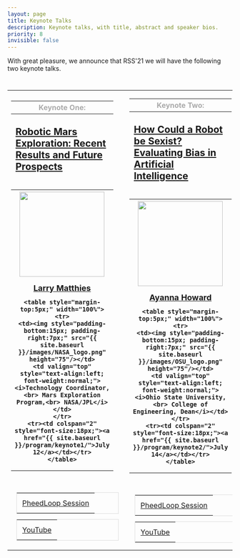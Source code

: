 ```yaml
---
layout: page
title: Keynote Talks
description: Keynote talks, with title, abstract and speaker bios.
priority: 8
invisible: false
---
```


With great pleasure, we announce that RSS'21 we will have the following two
keynote talks.

<table class="table" style="margin-top: 40px;">

<tr>
<td width = "50%" style="valign:top;">
<table>
<tr>
<th>
    <span style="color:#aaaaaa;">Keynote One:</span>
</th>
</tr>
<tr>
<th style="padding-top: 5px; padding-left: 10px; padding-bottom: 17px; height:140px;">
	<p style="text-align:left; font-weight:normal; font-size: 16pt;">
    <a href="{{ site.baseurl }}/program/keynote1/">
    <b>Robotic Mars Exploration: Recent Results and Future Prospects</b>
    </a>
	</p>
</th>
</tr>
<tr>
<th style="text-align:center;">
    <img style="padding-bottom:15px;" src="{{ site.baseurl }}/images/Larry.jpg" width="190"/>
	<br/>
    <span style="font-size: 18px;"><a href="https://www-robotics.jpl.nasa.gov/people/Larry_Matthies/">Larry Matthies</a></span>
	<br/>

    <table style="margin-top:5px;" width="100%">
    <tr>
    <td><img style="padding-bottom:15px; padding-right:7px;" src="{{ site.baseurl }}/images/NASA_logo.png" height="75"/></td>
    <td valign="top" style="text-align:left; font-weight:normal;"><i>Technology Coordinator,<br> Mars Exploration Program,<br> NASA/JPL</i></td>
    </tr>
    <tr><td colspan="2" style="font-size:18px;"><a href="{{ site.baseurl }}/program/keynote1/">July 12</a></td></tr>
    </table>
</th>
</tr>
</table>

<br>

<style>
#phsession {
  font-size: 16px;
  color: #000000;
  border: solid #ddd 1px;
  margin: 12px;
}

#phsession td {
  padding: 12px;
  }
</style>

<table id="phsession"><tr><td><a href="https://pheedloop.com/rss2021/virtual/?page=sessions&section=SES86I9XZFIJ0RWTF">PheedLoop Session</a></td></tr></table>

<style>
#yt-playlist {
  font-size: 16px;
  color: #000000;
  border: solid #ddd 1px;
  margin: 12px;
}

#yt-playlist td {
  padding: 12px;
  }
</style>

<table id="yt-playlist"><tr><td><a href="https://youtu.be/NcI6fJOzBsU">YouTube</a></td></tr></table>


</td>
<td>&nbsp;</td>
<td width = "45%" style="valign:top;">
<table>
<tr>
<th>
    <span style="color:#aaaaaa;">Keynote Two:</span>
</th>
</tr>
<tr>
<th style="padding-top: 5px; padding-left: 10px; padding-bottom: 17px; height:140px;">
	<p style="text-align:left; font-weight:normal; font-size: 16pt;">
    <a href="{{ site.baseurl }}/program/keynote2/">
    <b>How Could a Robot be Sexist? Evaluating Bias in Artificial Intelligence</b>
    </a>
	</p>
</th>
</tr>
<tr>
<th style="text-align:center;">
    <img style="padding-bottom:15px;" src="{{ site.baseurl }}/images/Ayanna.jpg" width="190"/>
	<br/>
    <span style="font-size: 18px;"><a href="https://engineering.osu.edu/about/office-dean/about-dean-ayanna-howard">Ayanna Howard</a></span>
	<br/>

    <table style="margin-top:5px;" width="100%">
    <tr>
    <td><img style="padding-bottom:15px; padding-right:7px;" src="{{ site.baseurl }}/images/OSU_logo.png" height="75"/></td>
    <td valign="top" style="text-align:left; font-weight:normal;"><i>Ohio State University,<br> College of Engineering, Dean</i></td>
    </tr>
    <tr><td colspan="2" style="font-size:18px;"><a href="{{ site.baseurl }}/program/keynote2/">July 14</a></td></tr>
    </table>
</th>
</tr>
</table>

<br>

<style>
#phsession {
  font-size: 16px;
  color: #000000;
  border: solid #ddd 1px;
  margin: 12px;
}

#phsession td {
  padding: 12px;
  }
</style>

<table id="phsession"><tr><td><a href="https://pheedloop.com/rss2021/virtual/?page=sessions&section=SESXBYL9DMICJO0C0">PheedLoop Session</a></td></tr></table>

<style>
#yt-playlist {
  font-size: 16px;
  color: #000000;
  border: solid #ddd 1px;
  margin: 12px;
}

#yt-playlist td {
  padding: 12px;
  }
</style>

<table id="yt-playlist"><tr><td><a href="https://youtu.be/DGTlZXHKamc">YouTube</a></td></tr></table>



</td>
</tr>
</table>


